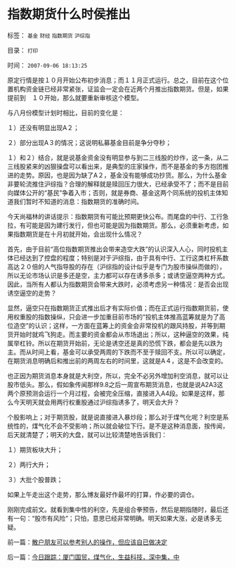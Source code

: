 # 指数期货什么时侯推出

标签： `基金` `财经` `指数期货` `沪综指` 

目录： `打印`

时间： `2007-09-06 18:13:25`

原定行情是按１０月开始公布初步消息；而１１月正式运行。总之，目前在这个位置机构资金链已经非常紧张，证监会一定会在近两个月推出指数期货。但是，如果提前到　１０开始，那么就要重新审核这个模型。

与八月份模型计划时相比，目前的变化是：

１）还没有明显出现A２；

２）部分出现A３的情况；这说明私募基金目前是争分夺秒；

１）和２）结合，就是说基金资金没有明显参与到二三线股的炒作，这一条，从二三线股紧来的凶狠操盘可以看出来，是典型的庄家操作，而不是基金的多方抱团推进的走势。原因，也是因为缺了A２，基金没有能够成功抄货。那么，为什么基金非要轮流推住沪综指？合理的解释就是赎回压力很大，已经承受不了；而不是目前向媒体公开的“基民”争着入市；否则，就是券商、基金这两个同系统的投机主体知道我们暂时不知道的消息：指数期货的准确时间。

今天尚福林的讲话提示：指数期货有可能比预期更快公布。而尾盘的中行、工行急拉，有可能是因为建行发行，但也可能是因为指数期货。那么，必须重新考虑，如果指数期货是在十月初就开始，会出现什么情况？

首先，由于目前“高位指数期货推出会带来造空大跌”的认识深入人心，同时投机主体已经达到了控盘的程度；特别是对于沪综指，由于具有中行、工行这类杠杆系数高达２０倍的人气指导股的存在（沪综指的设计似乎是专门为股市操纵而做的），所以无论市场认识是多还是空，主力都可以存在诱多杀多；或诱空逼空两种方式。因此，当所有人都认为指数期货会带来大跌时，必须考虑另一种情况：是否会出现诱空逼空的走势？

显然，逼空只在指数期货正式推出后才有实际价值；而在正式运行指数期货前，使用权重股的指数操纵，只会进一步加重目前市场的“投机主体推高蓝筹就是为了高位造空”的认识；这样，一方面在蓝筹上的资金会非常投机的跟风持股，并等到期货开始时就鸡飞狗走。而主要的资金都会从市场退出；所以，这种逼空的效果，纯属举杠铃。所以在期货开始前，无论是诱空还是真的恐慌下跌，都会是先以跌为主。而从时间上看，基金可以承受两周的下跌而不至于赎回不支。所以可以确定，在期货消息明确后和推出前的两周左右的时间里，这就是A４，这是不会改变的。

也正因为期货消息本身就是大利空，所以，完全不必另外增加利空消息，就可以让股市低头。那么，假如象传闻那样9.8之后一周宣布期货消息，也就是说A2A3这两个原预测会运行一个月过程，会被完全压缩，直接进入A4段。如果是这样，那么今天明天就会用两行权重股通过沪综指诱多了，明天会大升？

个股影响上；对于期货股，就是说直接进入暴炒段；那么对于煤气化呢？利空是系统性的，煤气化不会不受影响；所以就会破位下行。是不是这种消息面，按传闻，后天就清楚了；明天的大盘，就可以比较清楚地告诉我们：

１）期货板块大升；

２）两行大升；

３）大批个股普跌；

如果上午走出这个走势，那么博友最好作最坏的打算，作必要的调仓。

刚刚完成前文。就看到集中性的利空，先是组合拳预告，然后是期指随时，最后还有一句：“股市有风险”；只怕，意思已经非常明确。明天如果大涨，必是诱多无疑。



前一篇：[散户朋友可以参考别人的操作，但应该自已做决定](../../../2007/9/6/散户朋友可以参考别人的操作，但应该自已做决定.md)

后一篇：[今日跟踪：厦门国贸，煤气化，生益科技，深中集，中](../../../2007/9/7/今日跟踪：厦门国贸，煤气化，生益科技，深中集，中.md)